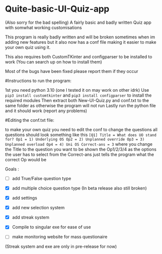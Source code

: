 # Quite-basic-UI-Quiz-app
(Also sorry for the bad spelling)
A fairly basic and badly written Quiz app with somwhat working customisations

This program is really badly written and will be broken sometimes when im adding new features but it also now has a conf file making it easier to make your own quiz using it.

This also requires both CustomTKinter and configparser to be installed to work (You can search up on how to install them)

Most of the bugs have been fixed please report them if they occur

#Instructions to run the program:

1st you need python 3.10 (one I tested it on may work on other idrk)
Use `pip3 install customtkinter` and `pip3 install configparser` to install the required modules
Then extract both New-UI-Quiz.py and conf.txt to the same folder as otherwise the program will not run
Lastly run the python file and it should work (report any problems)

#Editing the conf.txt file:

to make your own quiz you need to edit the conf to change the questions
all questions should look something like this
`[Q1]
Title = What does UO stand for?
Op1 = 1) Underlying OS
Op2 = 2) Unplanned override
Op3 = 3) Unplanned overload
Op4 = 4) Uni OS
Correct-ans = 3`
where you change the Title to the question you want to be shown
the Op1/2/3/4 as the options the user has to select from 
the Correct-ans just tells the program what the correct Op would be 

Goals : 
- [ ] add True/False question type
- [x] add multiple choice question type (In beta release also still broken)
- [x] add settings
- [x] add new selection system
- [x] add streak system
- [x] Compile to singular exe for ease of use
- [ ] make monitoring website for mass questionaire


(Streak system and exe are only in pre-release for now)
 
